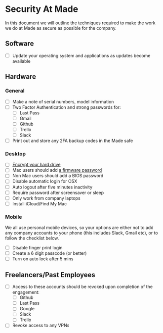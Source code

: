 # Security At Made
In this document we will outline the techniques required to make the work we do at Made as secure as possible for the company.

## Software
- [ ] Update your operating system and applications as updates become available

## Hardware
### General
- [ ] Make a note of serial numbers, model information
- [ ] Two Factor Authentication and strong passwords for:
  - [ ] Last Pass
  - [ ] Gmail
  - [ ] Github
  - [ ] Trello
  - [ ] Slack
- [ ] Print out and store any 2FA backup codes in the Made safe

### Desktop
- [ ] [Encrypt your hard drive](https://support.apple.com/en-gb/HT204837)
- [ ] Mac users should add [a firmware password](https://support.apple.com/en-gb/HT204455)
- [ ] Non Mac users should add a BIOS password
- [ ] Disable automatic login for OSX
- [ ] Auto logout after five minutes inactivity
- [ ] Require password after screensaver or sleep
- [ ] Only work from company laptops
- [ ] Install iCloud/Find My Mac

### Mobile
We all use personal mobile devices, so your options are either not to add any company accounts to your phone (this includes Slack, Gmail etc), or to follow the checklist below.

- [ ] Disable finger print login
- [ ] Create a 6 digit passcode (or better)
- [ ] Turn on auto lock after 5 mins

## Freelancers/Past Employees
- [ ] Access to these accounts should be revoked upon completion of the engagement:
  - [ ] Github
  - [ ] Last Pass
  - [ ] Google
  - [ ] Slack
  - [ ] Trello
- [ ] Revoke access to any VPNs
